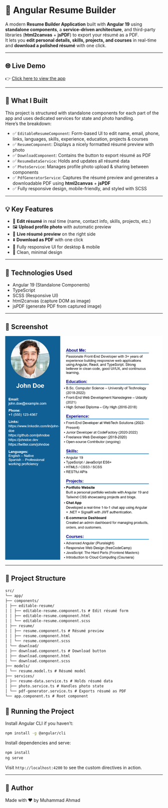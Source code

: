 # 📝 Angular Resume Builder  

A modern **Resume Builder Application** built with **Angular 19** using **standalone components**, a **service-driven architecture**, and third-party libraries (**html2canvas** + **jsPDF**) to export your résumé as a PDF.  
It lets you **edit personal details, skills, projects, and courses** in real-time and **download a polished résumé** with one click.

---

## 🌐 Live Demo  

👉 [Click here to view the app](https://ahmad-889.github.io/resume-builder/)

---

## 🎯 What I Built  

This project is structured with standalone components for each part of the app and uses dedicated services for state and photo handling.  
Here’s the breakdown:

* ✅ `EditableResumeComponent`: Form-based UI to edit name, email, phone, links, languages, skills, experience, education, projects & courses  
* ✅ `ResumeComponent`: Displays a nicely formatted résumé preview with photo  
* ✅ `DownloadComponent`: Contains the button to export résumé as PDF  
* ✅ `ResumeDataService`: Holds and updates all résumé data  
* ✅ `PhotoService`: Manages profile photo upload & sharing between components  
* ✅ `PdfGeneratorService`: Captures the résumé preview and generates a downloadable PDF using **html2canvas** + **jsPDF**  
* ✅ Fully responsive design, mobile-friendly, and styled with SCSS  

---

## 💡 Key Features  

* 📝 **Edit résumé** in real time (name, contact info, skills, projects, etc.)  
* 🖼️ **Upload profile photo** with automatic preview  
* 📄 **Live résumé preview** on the right side  
* ⬇️ **Download as PDF** with one click  
* 📱 Fully responsive UI for desktop & mobile  
* 🎨 Clean, minimal design  

---

## 🧱 Technologies Used  

* Angular 19 (Standalone Components)  
* TypeScript  
* SCSS (Responsive UI)  
* html2canvas (capture DOM as image)  
* jsPDF (generate PDF from captured image)  

---


## 📸 Screenshot  

![Resume Builder App](public/resume.jpg)

---

## 📁 Project Structure   

```
src/
└── app/
├── components/
│ ├── editable-resume/
│ │ ├── editable-resume.component.ts # Edit résumé form
│ │ ├── editable-resume.component.html
│ │ └── editable-resume.component.scss
│ ├── resume/
│ │ ├── resume.component.ts # Résumé preview
│ │ ├── resume.component.html
│ │ └── resume.component.scss
│ └── download/
│ ├── download.component.ts # Download button
│ ├── download.component.html
│ └── download.component.scss
├── models/
│ └── resume.model.ts # Résumé model
├── services/
│ ├── resume-data.service.ts # Holds résumé data
│ ├── photo.service.ts # Handles photo state
│ └── pdf-generator.service.ts # Exports résumé as PDF
└── app.component.ts # Root component

```

## 🚀 Running the Project

Install Angular CLI if you haven't:

```bash
npm install -g @angular/cli
```

Install dependencies and serve:

```bash
npm install
ng serve
```


Visit `http://localhost:4200` to see the custom directives in action.

---

## 🔗 Author
Made with ❤️ by
Muhammad Ahmad
